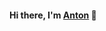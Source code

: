 <h4>
Hi there, I'm <a href="https://www.warnstrom.com/" target="_blank" rel="noreferrer">Anton</a> 👋
</h4>
